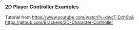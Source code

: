### 2D Player Controller Examples

Tutorial from
https://www.youtube.com/watch?v=dwcT-Dch0bA
https://github.com/Brackeys/2D-Character-Controller

